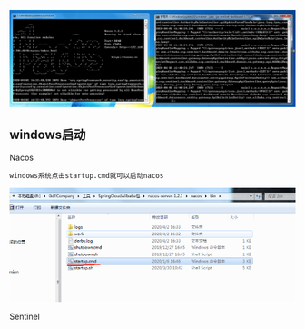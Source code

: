 ![img](/static/image/微信截图_20200402164147.png)
## windows启动
Nacos

```
windows系统点击startup.cmd就可以启动nacos

```
![img](/static/image/微信截图_20200402164441.png)

Sentinel


```

```




